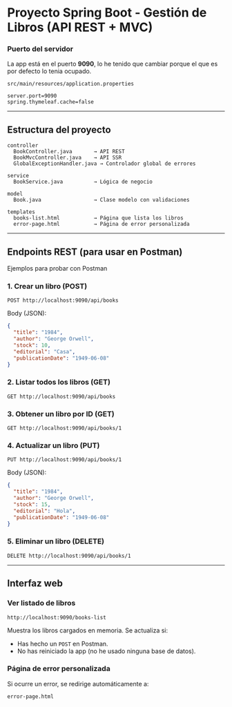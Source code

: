 # Proyecto Spring Boot - Gestión de Libros (API REST + MVC)

### Puerto del servidor

La app está en el puerto **9090**, lo he tenido que cambiar porque el que es por defecto lo tenia ocupado.

```
src/main/resources/application.properties
```

```properties
server.port=9090
spring.thymeleaf.cache=false
```

---

##  Estructura del proyecto

```
controller
  BookController.java       → API REST
  BookMvcController.java    → API SSR
  GlobalExceptionHandler.java → Controlador global de errores

service
  BookService.java          → Lógica de negocio

model
  Book.java                 → Clase modelo con validaciones

templates
  books-list.html           → Página que lista los libros
  error-page.html           → Página de error personalizada

```

---

## Endpoints REST (para usar en Postman)

Ejemplos para probar con Postman

### 1. Crear un libro (POST)

```
POST http://localhost:9090/api/books
```

Body (JSON):
```json
{
  "title": "1984",
  "author": "George Orwell",
  "stock": 10,
  "editorial": "Casa",
  "publicationDate": "1949-06-08"
}
```

### 2. Listar todos los libros (GET)

```
GET http://localhost:9090/api/books
```

### 3. Obtener un libro por ID (GET)

```
GET http://localhost:9090/api/books/1
```

### 4. Actualizar un libro (PUT)

```
PUT http://localhost:9090/api/books/1
```

Body (JSON):
```json
{
  "title": "1984",
  "author": "George Orwell",
  "stock": 15,
  "editorial": "Hola",
  "publicationDate": "1949-06-08"
}
```

### 5. Eliminar un libro (DELETE)

```
DELETE http://localhost:9090/api/books/1
```

---

## Interfaz web 

### Ver listado de libros

```
http://localhost:9090/books-list
```

Muestra los libros cargados en memoria. Se actualiza si:

- Has hecho un `POST` en Postman.
- No has reiniciado la app (no he usado ninguna base de datos).

### Página de error personalizada

Si ocurre un error, se redirige automáticamente a:

```
error-page.html
```

